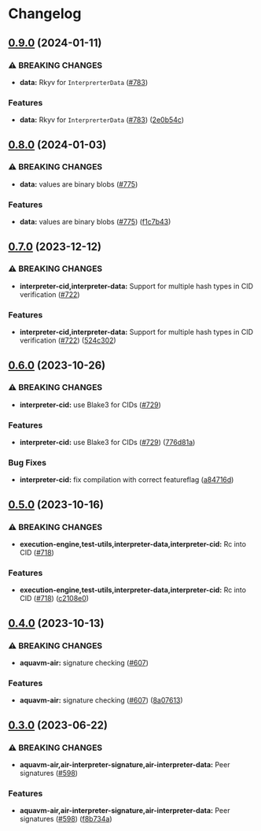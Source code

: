 # Changelog

## [0.9.0](https://github.com/fluencelabs/aquavm/compare/air-interpreter-cid-v0.8.0...air-interpreter-cid-v0.9.0) (2024-01-11)


### ⚠ BREAKING CHANGES

* **data:** Rkyv for `InterprerterData` ([#783](https://github.com/fluencelabs/aquavm/issues/783))

### Features

* **data:** Rkyv for `InterprerterData` ([#783](https://github.com/fluencelabs/aquavm/issues/783)) ([2e0b54c](https://github.com/fluencelabs/aquavm/commit/2e0b54c2d415a27d2111587b850e981d8a8bcae2))

## [0.8.0](https://github.com/fluencelabs/aquavm/compare/air-interpreter-cid-v0.7.0...air-interpreter-cid-v0.8.0) (2024-01-03)


### ⚠ BREAKING CHANGES

* **data:** values are binary blobs ([#775](https://github.com/fluencelabs/aquavm/issues/775))

### Features

* **data:** values are binary blobs ([#775](https://github.com/fluencelabs/aquavm/issues/775)) ([f1c7b43](https://github.com/fluencelabs/aquavm/commit/f1c7b43a1ee5cfd2793eb92a2a00ef1a4b185384))

## [0.7.0](https://github.com/fluencelabs/aquavm/compare/air-interpreter-cid-v0.6.0...air-interpreter-cid-v0.7.0) (2023-12-12)


### ⚠ BREAKING CHANGES

* **interpreter-cid,interpreter-data:** Support for multiple hash types in CID verification ([#722](https://github.com/fluencelabs/aquavm/issues/722))

### Features

* **interpreter-cid,interpreter-data:** Support for multiple hash types in CID verification ([#722](https://github.com/fluencelabs/aquavm/issues/722)) ([524c302](https://github.com/fluencelabs/aquavm/commit/524c30243bc544d5e265d9c6c7d1119a447202af))

## [0.6.0](https://github.com/fluencelabs/aquavm/compare/air-interpreter-cid-v0.5.0...air-interpreter-cid-v0.6.0) (2023-10-26)


### ⚠ BREAKING CHANGES

* **interpreter-cid:** use Blake3 for CIDs ([#729](https://github.com/fluencelabs/aquavm/issues/729))

### Features

* **interpreter-cid:** use Blake3 for CIDs ([#729](https://github.com/fluencelabs/aquavm/issues/729)) ([776d81a](https://github.com/fluencelabs/aquavm/commit/776d81a1dba2379e4019dc6bf851ae8396550d66))


### Bug Fixes

* **interpreter-cid:** fix compilation with correct featureflag ([a84716d](https://github.com/fluencelabs/aquavm/commit/a84716dad60170567acb0b7755c1e7de403a511e))

## [0.5.0](https://github.com/fluencelabs/aquavm/compare/air-interpreter-cid-v0.4.0...air-interpreter-cid-v0.5.0) (2023-10-16)


### ⚠ BREAKING CHANGES

* **execution-engine,test-utils,interpreter-data,interpreter-cid:** Rc into CID ([#718](https://github.com/fluencelabs/aquavm/issues/718))

### Features

* **execution-engine,test-utils,interpreter-data,interpreter-cid:** Rc into CID ([#718](https://github.com/fluencelabs/aquavm/issues/718)) ([c2108e0](https://github.com/fluencelabs/aquavm/commit/c2108e0fa09ea83854bb48c640e0cf23883a0bd0))

## [0.4.0](https://github.com/fluencelabs/aquavm/compare/air-interpreter-cid-v0.3.0...air-interpreter-cid-v0.4.0) (2023-10-13)


### ⚠ BREAKING CHANGES

* **aquavm-air:** signature checking ([#607](https://github.com/fluencelabs/aquavm/issues/607))

### Features

* **aquavm-air:** signature checking ([#607](https://github.com/fluencelabs/aquavm/issues/607)) ([8a07613](https://github.com/fluencelabs/aquavm/commit/8a076130274c0500025e5c2ea74ec57e4c455971))

## [0.3.0](https://github.com/fluencelabs/aquavm/compare/air-interpreter-cid-v0.2.0...air-interpreter-cid-v0.3.0) (2023-06-22)


### ⚠ BREAKING CHANGES

* **aquavm-air,air-interpreter-signature,air-interpreter-data:** Peer signatures ([#598](https://github.com/fluencelabs/aquavm/issues/598))

### Features

* **aquavm-air,air-interpreter-signature,air-interpreter-data:** Peer signatures ([#598](https://github.com/fluencelabs/aquavm/issues/598)) ([f8b734a](https://github.com/fluencelabs/aquavm/commit/f8b734abde8181cc2b2f11423f9d3bddd48f9fd1))
